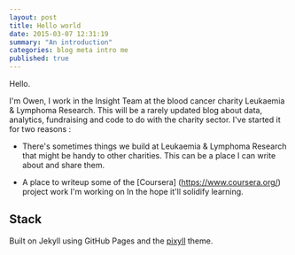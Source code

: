 ```yaml
---
layout: post
title: Hello world
date: 2015-03-07 12:31:19
summary: "An introduction"
categories: blog meta intro me
published: true
---
```


Hello.

I'm Owen, I work in the Insight Team at the blood cancer charity Leukaemia & Lymphoma Research. This will be a rarely updated blog about data, analytics, fundraising and code to do with the charity sector. I've started it for two reasons :

- There's sometimes things we build at Leukaemia & Lymphoma Research that might be handy to other charities. This can be a place I can write about and share them.

- A place to writeup some of the [Coursera] (https://www.coursera.org/) project work I'm working on In the hope it'll solidify learning.

## Stack

Built on Jekyll using GitHub Pages and the [pixyll](https://github.com/johnotander/pixyll) theme.
